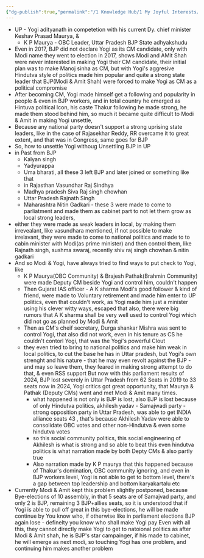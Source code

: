 ```yaml
---
{"dg-publish":true,"permalink":"/1 Knowledge Hub/1 My Joyful Interests/Politics/National Level/","noteIcon":""}
---
```


- UP - Yogi adityanath in competetion with his current Dy. chief minister Keshav Prasad Maurya, & 
	- K P Maurya - OBC Leader,  Uttar Pradesh BJP State adhyakshudu
- Even in 2017, BJP did not declare Yogi as its CM candidate, only with Modi name they went to election in 2017, shows Modi and AMit Shah were never interested in making Yogi their CM candidate, their initial plan was to make Manoj sinha as CM, but with Yogi's aggresive Hindutva style of politics made him popular and quite a strong state leader that BJP(Modi & Amit Shah) were forced to make Yogi as CM as a political compromise
- After becoming CM, Yogi made himself get a following and popularity in people & even in BJP workers, and in total country he emerged as Hintuva political Icon, his caste Thakur following he made strong, he made them stood behind him, so much it became quite difficult to Modi & Amit in making Yogi unsettle, 
- Because any national party doesn't support a strong uprising state leaders, like in the case of Rajasekhar Reddy, RR overcame it to great extent, and that was in Congress, same goes for BJP
- So, how to unsettle Yogi withoug Unsettling BJP in UP
- in Past from BJP
	- Kalyan singh
	- Yadyurappa
	- Uma bharati, all these 3 left BJP and later joined or something like that
	- in Rajasthan Vasundhar Raj Sindhya
	- Madhya pradesh Siva Raj singh chowhan
	- Uttar Pradesh Rajnath Singh
	- Maharashtra Nitin Gadkari - these 3 were made to come to parliatment and made them as cabinet part to not let them grow as local strong leaders,
- either they were made as weak leaders in local, by making them irrevealant, like vasundhara mentioned, if not possible to make irrelavant, they were made to come to national politics and made to to cabin minister with Modi(as prime minister) and then control them, like Rajnath singh, sushma swaraj, recently shiv raj singh chowhan & nitin gadkari
- And so Modi & Yogi, have always tried to find ways to put check to Yogi, like
	- K P Maurya(OBC Community) & Brajesh Pathak(Brahmin Community) were made Deputy CM beside Yogi and control him, couldn't happen
	- Then Gujarat IAS officer - A K sharma Modi's good follower & kind of friend, were made to Voluntary retirement and made him enter to UP politics, even that couldn't work, as Yogi made him just a minister using his clever witty ways, escaped that also, there were big rumors that A K sharma shall be very well used to control Yogi which did not go as planned by Modi & Amit
	- Then as CM's cheif secretary, Durga shankar Mishra was sent to control Yogi, that also did not work, even in his tenure as CS he couldn't contorl Yogi, that was the Yogi's powerful Clout
	- they even tried to bring to national politics and make him weak in local politics, to cut the base he has in Uttar pradesh, but Yogi's own strenght and his nature - that he may even revolt against the BJP - and may so leave them, they feared in making strong attempt to do that, & even RSS support
But now with this parliament results of 2024, BJP lost severely in Uttar Pradesh from 62 Seats in 2019 to 33 seats now in 2024, Yogi critics got great opportunity, that Maurya & Pathak (Deputy CMs) went and met Modi & Amit many times.
		- what happened is not only is BJP is lost, also BJP is lost because of only Hindutva politics, akhilesh yadav - Samajwadi party - strong opposition party in Uttar Pradesh, was able to get INDIA alliance seats 43 , that's because Akhilesh Yadav were able to consolidate OBC votes and other non-Hindutva & even some hindutva votes
		- so this social community politics, this social engineering of Akhilesh is what is strong and so able to beat this even hindutva politics is what narration made by both Depty CMs & also partly true
		- Also narration made by K P maurya that this happened because of Thakur's domination, OBC community ignoring, and even in BJP workers level, Yogi is not able to get to bottom level, there's a gap between top leadership and bottom karyakartalu etc
- Currently Modi & Amit kept this problem slightly postponed, because Bye-elections of 10 assembly, in that 5 seats are of Samajvad party, and only 2 is BJP, remaining 3 BJP+allies seats, so it is understood that if Yogi is able to pull off great in this bye-elections, he will be made continue by You know who, if otherwise like in parliament elections BJP again lose - definelty you know who shall make Yogi pay
Even with all this, they cannot directly make Yogi to get to natoional politics as after Modi & Amit shah, he is BJP's star campainger, if his made to cabinet, he will emerge as next modi, so touching Yogi has one problem, and continuing him makes another problem